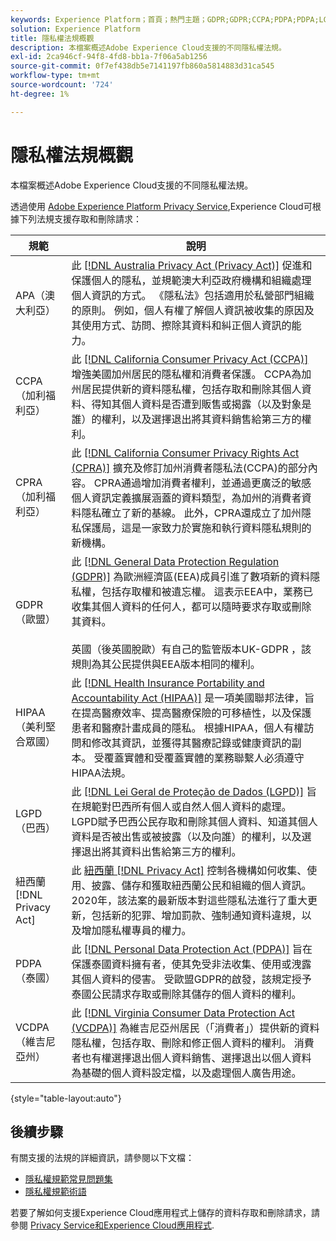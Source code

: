 ```yaml
---
keywords: Experience Platform；首頁；熱門主題；GDPR;GDPR;CCPA;PDPA;PDPA;LGPD;lgpd；概觀；規範；規範；規範；規範；隱私權；隱私權；
solution: Experience Platform
title: 隱私權法規概觀
description: 本檔案概述Adobe Experience Cloud支援的不同隱私權法規。
exl-id: 2ca946cf-94f8-4fd8-bb1a-7f06a5ab1256
source-git-commit: 0f7ef438db5e7141197fb860a5814883d31ca545
workflow-type: tm+mt
source-wordcount: '724'
ht-degree: 1%

---
```


# 隱私權法規概觀

本檔案概述Adobe Experience Cloud支援的不同隱私權法規。

透過使用 [Adobe Experience Platform Privacy Service](../home.md),Experience Cloud可根據下列法規支援存取和刪除請求：

| 規範 | 說明 |
| --- | --- |
| APA（澳大利亞） | 此 [[!DNL Australia Privacy Act (Privacy Act)]](https://www.oaic.gov.au/privacy/the-privacy-act) 促進和保護個人的隱私，並規範澳大利亞政府機構和組織處理個人資訊的方式。 《隱私法》包括適用於私營部門組織的原則。 例如，個人有權了解個人資訊被收集的原因及其使用方式、訪問、擦除其資料和糾正個人資訊的能力。 |
| CCPA（加利福利亞） | 此 [[!DNL California Consumer Privacy Act (CCPA)]](https://oag.ca.gov/privacy/ccpa) 增強美國加州居民的隱私權和消費者保護。 CCPA為加州居民提供新的資料隱私權，包括存取和刪除其個人資料、得知其個人資料是否遭到販售或揭露（以及對象是誰）的權利，以及選擇退出將其資料銷售給第三方的權利。 |
| CPRA（加利福利亞） | 此 [[!DNL California Consumer Privacy Rights Act (CPRA)]](https://cppa.ca.gov/regulations/consumer_privacy_act.html) 擴充及修訂加州消費者隱私法(CCPA)的部分內容。 CPRA通過增加消費者權利，並通過更廣泛的敏感個人資訊定義擴展涵蓋的資料類型，為加州的消費者資料隱私確立了新的基線。  此外，CPRA還成立了加州隱私保護局，這是一家致力於實施和執行資料隱私規則的新機構。 |
| GDPR（歐盟） | 此 [[!DNL General Data Protection Regulation (GDPR)]](https://gdpr-info.eu) 為歐洲經濟區(EEA)成員引進了數項新的資料隱私權，包括存取權和被遺忘權。 這表示EEA中，業務已收集其個人資料的任何人，都可以隨時要求存取或刪除其資料。<br><br>英國（後英國脫歐）有自己的監管版本UK-GDPR ，該規則為其公民提供與EEA版本相同的權利。 |
| HIPAA（美利堅合眾國） | 此 [[!DNL Health Insurance Portability and Accountability Act (HIPAA)]](https://www.hhs.gov/hipaa/index.html) 是一項美國聯邦法律，旨在提高醫療效率、提高醫療保險的可移植性，以及保護患者和醫療計畫成員的隱私。 根據HIPAA，個人有權訪問和修改其資訊，並獲得其醫療記錄或健康資訊的副本。 受覆蓋實體和受覆蓋實體的業務聯繫人必須遵守HIPAA法規。 |
| LGPD（巴西） | 此 [[!DNL Lei Geral de Proteção de Dados (LGPD)]](https://gdpr.eu/gdpr-vs-lgpd/) 旨在規範對巴西所有個人或自然人個人資料的處理。 LGPD賦予巴西公民存取和刪除其個人資料、知道其個人資料是否被出售或被披露（以及向誰）的權利，以及選擇退出將其資料出售給第三方的權利。 |
| 紐西蘭 [!DNL Privacy Act] | 此 [紐西蘭 [!DNL Privacy Act]](https://www.privacy.org.nz/privacy-act-2020/privacy-principles/) 控制各機構如何收集、使用、披露、儲存和獲取紐西蘭公民和組織的個人資訊。 2020年，該法案的最新版本對這些隱私法進行了重大更新，包括新的犯罪、增加罰款、強制通知資料違規，以及增加隱私權專員的權力。 |
| PDPA（泰國） | 此 [[!DNL Personal Data Protection Act (PDPA)]](https://www.pdpc.gov.sg/Overview-of-PDPA/The-Legislation/Personal-Data-Protection-Act) 旨在保護泰國資料擁有者，使其免受非法收集、使用或洩露其個人資料的侵害。 受歐盟GDPR的啟發，該規定授予泰國公民請求存取或刪除其儲存的個人資料的權利。 |
| VCDPA（維吉尼亞州） | 此 [[!DNL Virginia Consumer Data Protection Act (VCDPA)]](https://lis.virginia.gov/cgi-bin/legp604.exe?212+sum+HB2307) 為維吉尼亞州居民（「消費者」）提供新的資料隱私權，包括存取、刪除和修正個人資料的權利。 消費者也有權選擇退出個人資料銷售、選擇退出以個人資料為基礎的個人資料設定檔，以及處理個人廣告用途。 |

{style=&quot;table-layout:auto&quot;}

## 後續步驟

有關支援的法規的詳細資訊，請參閱以下文檔：

* [隱私權規範常見問題集](./faq.md)
* [隱私權規範術語](./terminology.md)

若要了解如何支援Experience Cloud應用程式上儲存的資料存取和刪除請求，請參閱 [Privacy Service和Experience Cloud應用程式](../experience-cloud-apps.md).
